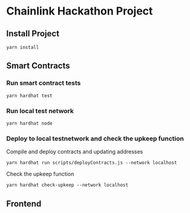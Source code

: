 # Chainlink Hackathon Project


## Install Project
```shell
yarn install
```

## Smart Contracts
### Run smart contract tests

```shell
yarn hardhat test
```

### Run local test network

```shell
yarn hardhat node
```

### Deploy to local testnetwork and check the upkeep function

Compile and deploy contracts and updating addresses

```shell
yarn hardhat run scripts/deployContracts.js --network localhost
```

Check the upkeep function

```shell
yarn hardhat check-upkeep --network localhost
```

## Frontend

